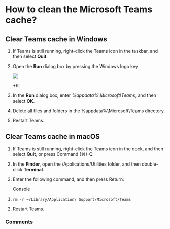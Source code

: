 # How to clean the Microsoft Teams cache?

<h2 id="h_b0ec7c195b">Clear Teams cache in Windows</h2>
<ol>
<li>
<p class="no-margin">If Teams is still running, right-click the Teams icon in the taskbar, and then select <b>Quit</b>.</p>
</li>
<li>
<p class="no-margin">Open the <b>Run</b> dialog box by pressing the Windows logo key</p>
<div class="intercom-container"><img src="/assets/img/teams-pro/image_113.png"></div>
<p class="no-margin">+R.</p>
</li>
<li>
<p class="no-margin">In the <b>Run</b> dialog box, enter <i>%appdata%\Microsoft\Teams</i>, and then select <b>OK</b>.</p>
</li>
<li>
<p class="no-margin">Delete all files and folders in the %appdata%\Microsoft\Teams directory.</p>
</li>
<li>
<p class="no-margin">Restart Teams.</p>
</li>
</ol><p class="no-margin"></p>
<h2 id="h_7f022882fa">Clear Teams cache in macOS</h2>
<ol>
<li>
<p class="no-margin">If Teams is still running, right-click the Teams icon in the dock, and then select <b>Quit</b>, or press Command (⌘)-Q.</p>
</li>
<li>
<p class="no-margin">In the <b>Finder</b>, open the /Applications/Utilities folder, and then double-click <b>Terminal</b>.</p>
</li>
<li>
<p class="no-margin">Enter the following command, and then press Return:</p>
<p class="no-margin"></p>
<p class="no-margin">Console</p>
</li>
</ol><ol>
<li>
<pre><code>rm -r ~/Library/Application\ Support/Microsoft/Teams</code></pre>
</li>
<li>
<p class="no-margin">Restart Teams.</p>
</li>
</ol>

### Comments
<Comments />

